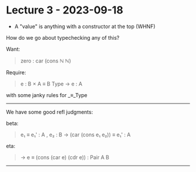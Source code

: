 # Lecture 3 - 2023-09-18

* A "value" is anything with a constructor at the top (WHNF)

How do we go about typechecking any of this?

Want:

> zero : car (cons ℕ ℕ)


Require:

> e : B × A ≡ B Type → e : A

with some janky rules for _≡_Type

---

We have some good refl judgments:

beta:
> e₁ ≡ e₁' : A , e₂ : B → (car (cons e₁ e₂)) ≡ e₁' : A


eta:
> → e ≡ (cons (car e) (cdr e)) : Pair A B

---



